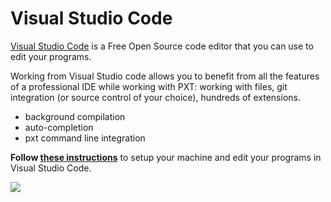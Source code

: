 # Visual Studio Code

[Visual Studio Code](https://code.visualstudio.com) is a Free Open Source code editor that you can use to edit your programs.

Working from Visual Studio code allows you to benefit from all the features
of a professional IDE while working with PXT: working with files, 
git integration (or source control of your choice), hundreds of extensions.

* background compilation
* auto-completion
* pxt command line integration

**Follow [these instructions](https://makecode.com/cli)** to setup your machine and edit your programs in Visual Studio Code.

![](/static/mb/vscode.png)

